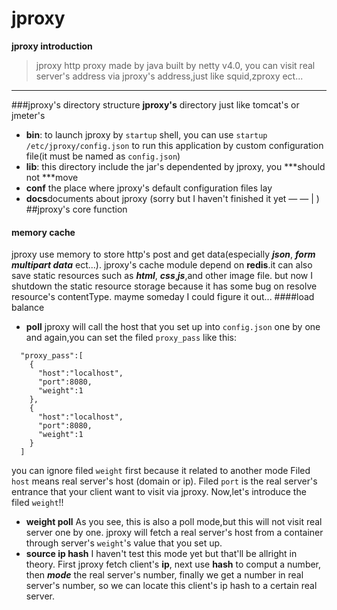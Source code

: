 # jproxy

**jproxy introduction**

> jproxy http proxy made by java built by netty v4.0,
you can visit real server's address via jproxy's address,just like squid,zproxy ect...

---
###jproxy's directory structure
**jproxy's** directory just like tomcat's or jmeter's 
- **bin**: to launch jproxy by `startup` shell, you can use `startup /etc/jproxy/config.json` to run this application by custom configuration file(it must be named as `config.json`)
- **lib**: this directory include the jar's dependented by jproxy, you ***should not ***move
- **conf** the place where jproxy's default configuration files lay
- **docs**documents about jproxy (sorry but I haven't finished it yet  — — | )
##jproxy's core function

#### memory cache
jproxy use memory to store http's post and get data(especially ***json***, ***form*** ***multipart data*** ect...).
jproxy's cache  module depend on **redis**.it can also save static resources such as ***html***, ***css***,***js***,and other image file. but now I shutdown the static resource storage because it has some bug on resolve resource's contentType. mayme someday I could figure it out...
####load balance
- **poll** 
jproxy will call the host that you set up into `config.json` one by one and again,you can set the filed `proxy_pass` like this:
``` 
  "proxy_pass":[
    {
      "host":"localhost",
      "port":8080,
      "weight":1
    },
    {
      "host":"localhost",
      "port":8080,
      "weight":1
    }
  ]
```
you can ignore filed `weight` first because it related to another mode
Filed `host` means real server's host (domain or ip).
Filed `port` is the real server's entrance that your client want to visit via jproxy.
Now,let's introduce the filed `weight`!!
- **weight poll** 
As you see, this is also a poll mode,but this will not visit real server one by one.
jproxy will fetch a real server's host from a container through server's `weight`'s value that you set up.
- **source ip hash**
I haven't test this mode yet but that'll be allright in theory. 
First jproxy fetch client's **ip**,
 next  use **hash** to comput a number, 
 then ***mode*** the real server's number, 
 finally we get a number in real server's number, so we can locate this client's ip hash to a certain real server.